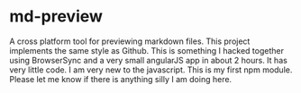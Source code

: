 # md-preview
A cross platform tool for previewing markdown files. This project implements the same style as Github. This is something I hacked together using BrowserSync and a very small angularJS app in about 2 hours. It has very little code. I am very new to the javascript. This is my first npm module. Please let me know if there is anything silly I am doing here.

